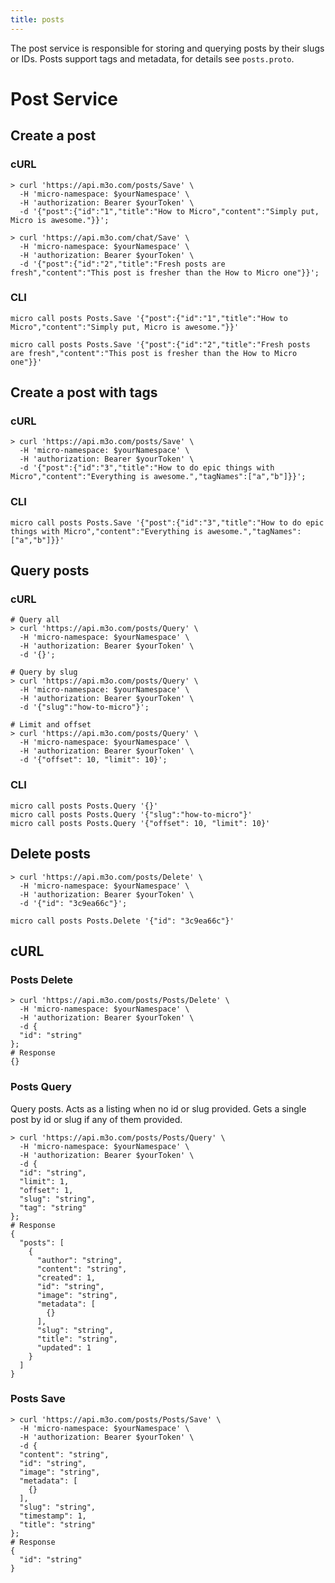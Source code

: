 ```yaml
---
title: posts
---
```

The post service is responsible for storing and querying posts by their slugs or IDs. Posts support tags and metadata, for details see `posts.proto`.

# Post Service

## Create a post

### cURL

```shell
> curl 'https://api.m3o.com/posts/Save' \
  -H 'micro-namespace: $yourNamespace' \
  -H 'authorization: Bearer $yourToken' \
  -d '{"post":{"id":"1","title":"How to Micro","content":"Simply put, Micro is awesome."}}';

> curl 'https://api.m3o.com/chat/Save' \
  -H 'micro-namespace: $yourNamespace' \
  -H 'authorization: Bearer $yourToken' \
  -d '{"post":{"id":"2","title":"Fresh posts are fresh","content":"This post is fresher than the How to Micro one"}}';
```

### CLI

```shell
micro call posts Posts.Save '{"post":{"id":"1","title":"How to Micro","content":"Simply put, Micro is awesome."}}'

micro call posts Posts.Save '{"post":{"id":"2","title":"Fresh posts are fresh","content":"This post is fresher than the How to Micro one"}}'
```

## Create a post with tags


### cURL

```shell
> curl 'https://api.m3o.com/posts/Save' \
  -H 'micro-namespace: $yourNamespace' \
  -H 'authorization: Bearer $yourToken' \
  -d '{"post":{"id":"3","title":"How to do epic things with Micro","content":"Everything is awesome.","tagNames":["a","b"]}}';
```

### CLI

```shell
micro call posts Posts.Save '{"post":{"id":"3","title":"How to do epic things with Micro","content":"Everything is awesome.","tagNames":["a","b"]}}'
```

## Query posts

### cURL

```shell
# Query all
> curl 'https://api.m3o.com/posts/Query' \
  -H 'micro-namespace: $yourNamespace' \
  -H 'authorization: Bearer $yourToken' \
  -d '{}';

# Query by slug
> curl 'https://api.m3o.com/posts/Query' \
  -H 'micro-namespace: $yourNamespace' \
  -H 'authorization: Bearer $yourToken' \
  -d '{"slug":"how-to-micro"}';

# Limit and offset
> curl 'https://api.m3o.com/posts/Query' \
  -H 'micro-namespace: $yourNamespace' \
  -H 'authorization: Bearer $yourToken' \
  -d '{"offset": 10, "limit": 10}';
```

### CLI

```shell
micro call posts Posts.Query '{}'
micro call posts Posts.Query '{"slug":"how-to-micro"}'
micro call posts Posts.Query '{"offset": 10, "limit": 10}'
```

## Delete posts

```shell
> curl 'https://api.m3o.com/posts/Delete' \
  -H 'micro-namespace: $yourNamespace' \
  -H 'authorization: Bearer $yourToken' \
  -d '{"id": "3c9ea66c"}';
```

```shell
micro call posts Posts.Delete '{"id": "3c9ea66c"}'
```

## cURL


### Posts Delete
<!-- We use the request body description here as endpoint descriptions are not
being lifted correctly from the proto by the openapi spec generator -->

```shell
> curl 'https://api.m3o.com/posts/Posts/Delete' \
  -H 'micro-namespace: $yourNamespace' \
  -H 'authorization: Bearer $yourToken' \
  -d {
  "id": "string"
};
# Response
{}
```


### Posts Query
<!-- We use the request body description here as endpoint descriptions are not
being lifted correctly from the proto by the openapi spec generator -->
Query posts. Acts as a listing when no id or slug provided.
 Gets a single post by id or slug if any of them provided.
```shell
> curl 'https://api.m3o.com/posts/Posts/Query' \
  -H 'micro-namespace: $yourNamespace' \
  -H 'authorization: Bearer $yourToken' \
  -d {
  "id": "string",
  "limit": 1,
  "offset": 1,
  "slug": "string",
  "tag": "string"
};
# Response
{
  "posts": [
    {
      "author": "string",
      "content": "string",
      "created": 1,
      "id": "string",
      "image": "string",
      "metadata": [
        {}
      ],
      "slug": "string",
      "title": "string",
      "updated": 1
    }
  ]
}
```


### Posts Save
<!-- We use the request body description here as endpoint descriptions are not
being lifted correctly from the proto by the openapi spec generator -->

```shell
> curl 'https://api.m3o.com/posts/Posts/Save' \
  -H 'micro-namespace: $yourNamespace' \
  -H 'authorization: Bearer $yourToken' \
  -d {
  "content": "string",
  "id": "string",
  "image": "string",
  "metadata": [
    {}
  ],
  "slug": "string",
  "timestamp": 1,
  "title": "string"
};
# Response
{
  "id": "string"
}
```


